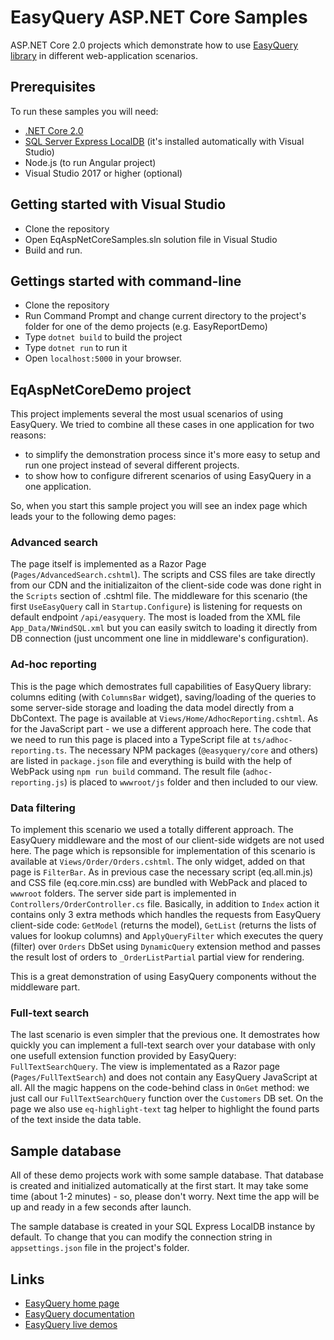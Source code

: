 # EasyQuery ASP.NET Core Samples
ASP.NET Core 2.0 projects which demonstrate how to use [EasyQuery library](https://korzh.com/easyquery) in different web-application scenarios.

## Prerequisites
To run these samples you will need:
 * [.NET Core 2.0](https://www.microsoft.com/net/core)
 * [SQL Server Express LocalDB](https://www.microsoft.com/en-us/sql-server/sql-server-editions-express) (it's installed automatically with Visual Studio)
 * Node.js (to run Angular project)
 * Visual Studio 2017 or higher (optional)
 

## Getting started with Visual Studio 
 * Clone the repository
 * Open EqAspNetCoreSamples.sln solution file in Visual Studio
 * Build and run.
 
 
## Gettings started with command-line
 * Clone the repository
 * Run Command Prompt and change current directory to the project's folder for one of the demo projects (e.g. EasyReportDemo)
 * Type `dotnet build` to build the project
 * Type `dotnet run` to run it
 * Open `localhost:5000` in your browser.


## EqAspNetCoreDemo project
This project implements several the most usual scenarios of using EasyQuery. We tried to combine all these cases in one application for two reasons:
 * to simplify the demonstration process since it's more easy to setup and run one project instead of several different projects.
 * to show how to configure difrerent scenarios of using EasyQuery in a one application.

So, when you start this sample project you will see an index page which leads your to the following demo pages:

### Advanced search
The page itself is implemented as a Razor Page (`Pages/AdvancedSearch.cshtml`). The scripts and CSS files are take directly from our CDN and the initializaiton of the client-side code was done right in the `Scripts` section of .cshtml file.
The middleware for this scenario (the first `UseEasyQuery` call in `Startup.Configure`) is listening for requests on default endpoint `/api/easyquery`. The most is loaded from the XML file `App_Data/NWindSQL.xml` but you can easily switch to loading it directly from DB connection (just uncomment one line in middleware's configuration).

### Ad-hoc reporting
This is the page which demostrates full capabilities of EasyQuery library: columns editing (with `ColumnsBar` widget), saving/loading of the queries to some server-side storage and loading the data model directly from a DbContext.
The page is available at `Views/Home/AdhocReporting.cshtml`. As for the JavaScript part - we use a different approach here. The code that we need to run this page is placed into a TypeScript file at `ts/adhoc-reporting.ts`. The necessary NPM packages (`@easyquery/core` and others) are listed in `package.json` file and everything is build with the help of WebPack using `npm run build` command. 
The result file (`adhoc-reporting.js`) is placed to `wwwroot/js` folder and then included to our view.


### Data filtering
To implement this scenario we used a totally different approach. The EasyQuery middleware and the most of our client-side widgets are not used here. The page which is repsonsible for implementation of this scenario is available at `Views/Order/Orders.cshtml`. The only widget, added on that page is `FilterBar`. As in previous case the necessary script (eq.all.min.js) and CSS file (eq.core.min.css) are bundled with WebPack and placed to `wwwroot` folders.
The server side part is implemented in `Controllers/OrderController.cs` file. Basically, in addition to `Index` action it contains only 3 extra methods which handles the requests from EasyQuery client-side code: `GetModel` (returns the model), `GetList` (returns the lists of values for lookup columns) and `ApplyQueryFilter` which executes the query (filter) over `Orders` DbSet using `DynamicQuery` extension method and passes the result lost of orders to `_OrderListPartial` partial view for rendering.

This is a great demonstration of using EasyQuery components without the middleware part.
 
### Full-text search
The last scenario is even simpler that the previous one. It demostrates how quickly you can implement a full-text search over your database with only one usefull extension function provided by EasyQuery: `FullTextSearchQuery`.
The view is implementated as a Razor page (`Pages/FullTextSearch`) and does not contain any EasyQuery JavaScript at all. All the magic happens on the code-behind class in `OnGet` method: we just call our `FullTextSearchQuery` function over the `Customers` DB set. 
On the page we also use `eq-highlight-text` tag helper to highlight the found parts of the text inside the data table.

 
## Sample database
All of these demo projects work with some sample database. That database is created and initialized automatically at the first start. It may take some time (about 1-2 minutes) - so, please don't worry. Next time the app will be up and ready in a few seconds after launch.

The sample database is created in your SQL Express LocalDB instance by default. To change that you can modify the connection string in `appsettings.json` file in the project's folder.
 

## Links
 - [EasyQuery home page](https://korzh.com/easyquery)
 - [EasyQuery documentation](https://korzh.com/easyquery/docs)
 - [EasyQuery live demos](http://demo.easyquerybuilder.com)
 